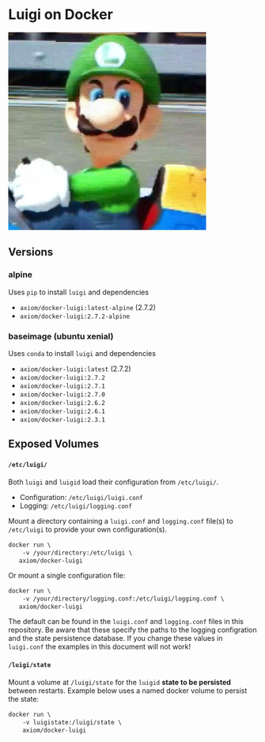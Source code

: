 # Luigi on Docker

![Luigi death stare](luigi.jpg)

## Versions

### alpine

Uses `pip` to install `luigi` and dependencies

* `axiom/docker-luigi:latest-alpine` (2.7.2)
* `axiom/docker-luigi:2.7.2-alpine`

### baseimage (ubuntu xenial)

Uses `conda` to install `luigi` and dependencies

* `axiom/docker-luigi:latest` (2.7.2)
* `axiom/docker-luigi:2.7.2`
* `axiom/docker-luigi:2.7.1`
* `axiom/docker-luigi:2.7.0`
* `axiom/docker-luigi:2.6.2`
* `axiom/docker-luigi:2.6.1`
* `axiom/docker-luigi:2.3.1`

## Exposed Volumes

#### `/etc/luigi/`

Both `luigi` and `luigid` load their configuration from `/etc/luigi/`.

* Configuration: `/etc/luigi/luigi.conf`
* Logging: `/etc/luigi/logging.conf`

Mount a directory containing a `luigi.conf` and `logging.conf` file(s) to
`/etc/luigi` to provide your own configuration(s).

```
docker run \
    -v /your/directory:/etc/luigi \
   axiom/docker-luigi
```

Or mount a single configuration file:

```
docker run \
    -v /your/directory/logging.conf:/etc/luigi/logging.conf \
   axiom/docker-luigi
```

The default can be found in the `luigi.conf` and `logging.conf` files in this
repository. Be aware that these specify the paths to the logging configration
and the state persistence database. If you change these values in `luigi.conf`
the examples in this document will not work!


#### `/luigi/state`

Mount a volume at `/luigi/state` for the `luigid` **state to be persisted**
between restarts. Example below uses a named docker volume to persist the state:

```
docker run \
    -v luigistate:/luigi/state \
    axiom/docker-luigi
```

